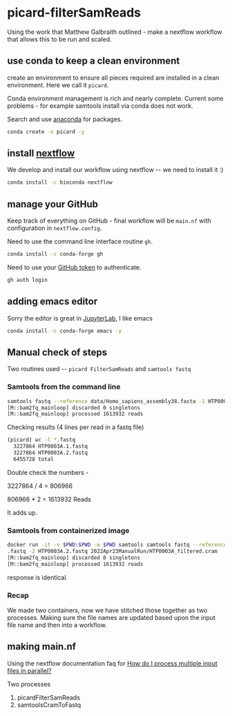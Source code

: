 # picard-filterSamReads

Using the work that Matthew Galbraith outlined - make a nextflow workflow that allows this to be run and scaled.


## use conda to keep a clean environment

create an environment to ensure all pieces required are installed in a clean environment.
Here we call it `picard`.

Conda environment management is rich and nearly complete.  Current some problems - for example samtools install via conda does not work.

Search and use [anaconda](https://anaconda.org/) for packages. 

```bash
conda create -n picard -y
```

## install [nextflow](https://nextflow.io)

We develop and install our workflow using nextflow -- we need to install it :)

```bash
conda install -c bioconda nextflow
```

## manage your GitHub

Keep track of everything on GitHub - final workflow will be `main.nf` with configuration in `nextflow.config`.

Need to use the command line interface routine `gh`.

```bash
conda install -c conda-forge gh
```

Need to use your [GitHub token](https://docs.github.com/en/authentication/keeping-your-account-and-data-secure/creating-a-personal-access-token) to authenticate.

```bash
gh auth login
```

## adding emacs editor

Sorry the editor is great in [JupyterLab](https://jupyterlab.readthedocs.io/en/stable/), I like emacs

```bash
conda install -c conda-forge emacs -y
```

## Manual check of steps

Two routines used -- `picard FilterSamReads` and `samtools fastq`


### Samtools from the command line

```bash
samtools fastq --reference data/Homo_sapiens_assembly38.fasta -1 HTP0003A.1.fastq -2 HTP0003A.2.fastq HTP0003A_filtered.cram
[M::bam2fq_mainloop] discarded 0 singletons
[M::bam2fq_mainloop] processed 1613932 reads
```

Checking results (4 lines per read in a fastq file)

```bash
(picard) wc -l *.fastq
  3227864 HTP0003A.1.fastq
  3227864 HTP0003A.2.fastq
  6455728 total
```

Double check the numbers -

3227864 / 4 = 806966

806966 * 2 = 1613932 Reads

It adds up.

### Samtools from containerized image

```bash
docker run -it -v $PWD:$PWD -w $PWD samtools samtools fastq --reference data/Homo_sapiens_assembly38.fasta -1 HTP0003A.1.fastq -2 HTP0003A.2.fastq 2022Apr23ManualRun/HTP0003A_filtered.cram
.fastq -2 HTP0003A.2.fastq 2022Apr23ManualRun/HTP0003A_filtered.cram 
[M::bam2fq_mainloop] discarded 0 singletons
[M::bam2fq_mainloop] processed 1613932 reads
```

response is identical.

### Recap

We made two containers, now we have stitched those together as two processes.   Making sure the file names are updated based upon the input file name and then into a workflow.

## making main.nf

Using the nextflow documentation faq for [How do I process multiple input files in parallel?](https://www.nextflow.io/docs/latest/faq.html#how-do-i-process-multiple-input-files-in-parallel)

Two processes

1. picardFilterSamReads
2. samtoolsCramToFastq







